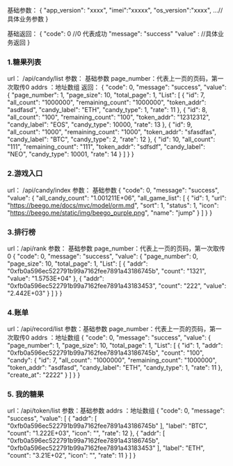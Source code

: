 

基础参数：
{
    "app_version": "xxxx",
    "imei":"xxxxx",
    "os_version":"xxxx",
    ...//具体业务参数
}

基础返回：
{
    "code": 0 //0 代表成功
    "message": "success"
    "value" : //具体业务返回
}

### 1.糖果列表
url： /api/candy/list
参数： 基础参数
      page_number：代表上一页的页码，第一次取传0
      addrs ：地址数组
返回：
{
    "code": 0,
    "message": "success",
    "value": {
        "page_number": 1,
        "page_size": 10,
        "total_page": 1,
        "List": [
            {
                "id": 7,
                "all_count": "1000000",
                "remaining_count": "1000000",
                "token_addr": "asdfasd",
                "candy_label": "ETH",
                "candy_type": 1,
                "rate": 11
            },
            {
                "id": 8,
                "all_count": "100",
                "remaining_count": "100",
                "token_addr": "12312312",
                "candy_label": "EOS",
                "candy_type": 10000,
                "rate": 13
            },
            {
                "id": 9,
                "all_count": "1000",
                "remaining_count": "1000",
                "token_addr": "sfasdfas",
                "candy_label": "BTC",
                "candy_type": 2,
                "rate": 12
            },
            {
                "id": 10,
                "all_count": "111",
                "remaining_count": "111",
                "token_addr": "sdfsdf",
                "candy_label": "NEO",
                "candy_type": 10001,
                "rate": 14
            }
        ]
    }
}

### 2.游戏入口
url： /api/candy/index
参数： 基础参数
{
    "code": 0,
    "message": "success",
    "value": {
        "all_candy_count": "1.001211E+06",
        "all_game_list": [
            {
                "id": 1,
                "url": "https://beego.me/docs/mvc/model/orm.md",
                "sort": 1,
                "status": 1,
                "icon": "https://beego.me/static/img/beego_purple.png",
                "name": "jump"
            }
        ]
    }
}

### 3.排行榜
url：/api/rank
参数： 基础参数
      page_number：代表上一页的页码，第一次取传0
{
    "code": 0,
    "message": "success",
    "value": {
        "page_number": 0,
        "page_size": 10,
        "total_page": 1,
        "List": [
            {
                "addr": "0xfb0a596ec522791b99a7162fee7891a43186745b",
                "count": "1321",
                "value": "1.5753E+04"
            },
            {
                "addr": "0xfb0a596ec522791b99a7162fee7891a43183453",
                "count": "222",
                "value": "2.442E+03"
            }
        ]
    }
}

### 4.账单
url：/api/record/list
参数：基础参数
     page_number：代表上一页的页码，第一次取传0
     addrs ：地址数组
{
    "code": 0,
    "message": "success",
    "value": {
        "page_number": 1,
        "page_size": 10,
        "total_page": 1,
        "List": [
            {
                "id": 1,
                "addr": "0xfb0a596ec522791b99a7162fee7891a43186745b",
                "count": "100",
                "candy": {
                    "id": 7,
                    "all_count": "1000000",
                    "remaining_count": "1000000",
                    "token_addr": "asdfasd",
                    "candy_label": "ETH",
                    "candy_type": 1,
                    "rate": 11
                },
                "create_at": "2222"
            }
        ]
    }
}

### 5. 我的糖果
url：/api/token/list
参数：基础参数
     addrs ：地址数组
{
    "code": 0,
    "message": "success",
    "value": [
        {
            "addr": [
                "0xfb0a596ec522791b99a7162fee7891a43186745b"
            ],
            "label": "BTC",
            "count": "1.222E+03",
            "icon": "",
            "rate": 12
        },
        {
            "addr": [
                "0xfb0a596ec522791b99a7162fee7891a43186745b",
                "0xfb0a596ec522791b99a7162fee7891a43183453"
            ],
            "label": "ETH",
            "count": "3.21E+02",
            "icon": "",
            "rate": 11
        }
    ]
}